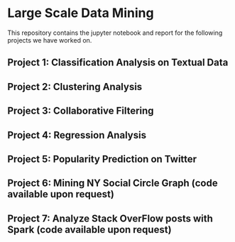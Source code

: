 # Large Scale Data Mining

This repository contains the jupyter notebook and report for the following projects we have worked on.

## Project 1: Classification Analysis on Textual Data

## Project 2: Clustering Analysis

## Project 3: Collaborative Filtering

## Project 4: Regression Analysis

## Project 5: Popularity Prediction on Twitter

## Project 6: Mining NY Social Circle Graph (code available upon request)

## Project 7: Analyze Stack OverFlow posts with Spark (code available upon request)
